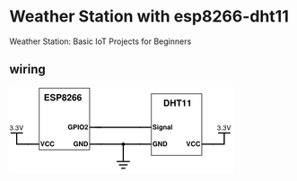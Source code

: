 # Weather Station with esp8266-dht11
Weather Station: Basic IoT Projects for Beginners 

## wiring

![Wiring](https://github.com/ObjectMatrix/weather-station-esp8266-dht11/blob/main/esp8266-dht11-connection.png)

